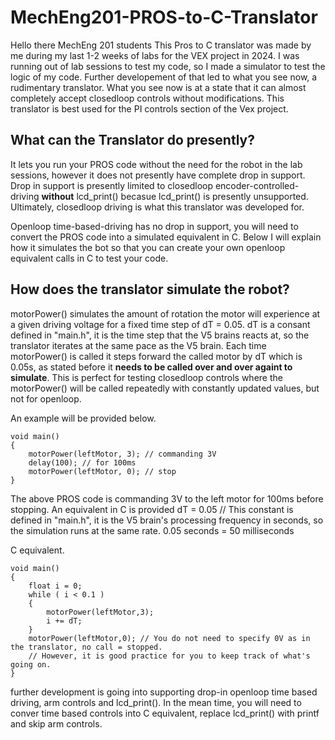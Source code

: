 # MechEng201-PROS-to-C-Translator
Hello there MechEng 201 students
This Pros to C translator was made by me during my last 1-2 weeks of labs for the VEX project in 2024.
I was running out of lab sessions to test my code, so I made a simulator to test the logic of my code.
Further developement of that led to what you see now, a rudimentary translator.
What you see now is at a state that it can almost completely accept closedloop controls without modifications.
This translator is best used for the PI controls section of the Vex project.

##    What can the Translator do presently?
It lets you run your PROS code without the need for the robot in the lab sessions, however it does not presently have complete drop in support.
Drop in support is presently limited to closedloop encoder-controlled-driving **without** lcd_print() becasue lcd_print() is presently unsupported.
Ultimately, closedloop driving is what this translator was developed for.

Openloop time-based-driving has no drop in support, you will need to convert the PROS code into a simulated equivalent in C.
Below I will explain how it simulates the bot so that you can create your own openloop equivalent calls in C to test your code.

##    How does the translator simulate the robot?
motorPower() simulates the amount of rotation the motor will experience at a given driving voltage for a fixed time step of dT = 0.05.
dT is a consant defined in "main.h", it is the time step that the V5 brains reacts at, so the translator iterates at the same pace as the V5 brain.
Each time motorPower() is called it steps forward the called motor by dT which is 0.05s, as stated before it **needs to be called over and over againt to simulate**.
This is perfect for testing closedloop controls where the motorPower() will be called repeatedly with constantly updated values, but not for openloop.

An example will be provided below.
```
void main()
{
    motorPower(leftMotor, 3); // commanding 3V
    delay(100); // for 100ms
    motorPower(leftMotor, 0); // stop
}
```
The above PROS code is commanding 3V to the left motor for 100ms before stopping.
An equivalent in C is provided
dT = 0.05 // This constant is defined in "main.h", it is the V5 brain's processing frequency in seconds, so the simulation runs at the same rate.
0.05 seconds = 50 milliseconds

C equivalent.
```
void main()
{
    float i = 0;
    while ( i < 0.1 )
    {
        motorPower(leftMotor,3);
        i += dT;
    }
    motorPower(leftMotor,0); // You do not need to specify 0V as in the translator, no call = stopped.
    // However, it is good practice for you to keep track of what's going on.
}
```
further development is going into supporting drop-in openloop time based driving, arm controls and lcd_print().
In the mean time, you will need to conver time based controls into C equivalent, replace lcd_print() with printf and skip arm controls.
